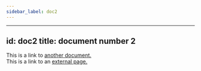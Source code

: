 ```yaml
---
sidebar_label: doc2
---
```


---
id: doc2
title: document number 2
---

This is a link to [another document.](doc3.md)  
This is a link to an [external page.](http://www.example.com)
